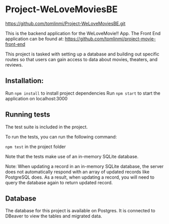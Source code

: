 # Project-WeLoveMoviesBE

https://github.com/tomlinmi/Project-WeLoveMoviesBE.git

This is the backend application for the WeLoveMovie!! App.  The Front End application can be found at: https://github.com/tomlinmi/project-movie-front-end

This project is tasked with setting up a database and building out specific routes so that users can gain access to data about movies, theaters, and reviews.


## Installation:
Run `npm install` to install project dependencies
Run `npm start` to start the application on localhost:3000


## Running tests
The test suite is included in the project.  

To run the tests, you can run the following command:

`npm test` in the project folder

Note that the tests make use of an in-memory SQLite database.

Note: When updating a record in an in-memory SQLite database, the server does not automatically respond with an array of updated records like PostgreSQL does. As a result, when updating a record, you will need to query the database again to return updated record.

## Database
The database for this project is available on Postgres.  It is connected to DBeaver to view the tables and migrated data.
